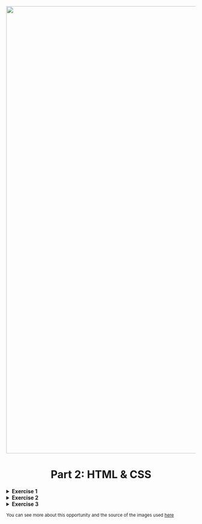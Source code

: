 <div align="center">
  <img width="1188" alt="TrimbleXperience banner" src="https://github.com/DenisaXXIV/TrimbleXperience/blob/master/util/Banner.png"/>
  <h1>Part 2: HTML & CSS</h1>
</div>

<details>
  <summary><b>Exercise 1 </b></summary>
  <img width="1188" alt="ex1" src="https://github.com/DenisaXXIV/TrimbleXperience/blob/master/Angular/Homework%201/util/Ex1.png"/>
</details>

<details>
  <summary><b>Exercise 2 </b></summary>
 
  ```SCSS
/* Style the HTML elements according to the following instructions. 
DO NOT ALTER THE EXISTING HTML TO DO THIS.  WRITE ONLY CSS!
h2{
color:purple
}
/* Give the <body> element a background of #bdc3c7*/

body{
  background-color: #bdc3c7;
}

/* Make the <h1> element #9b59b6*/

h1{
  color: #9b59b6;
}

/* Make all <h2> elements orange */

h2{
  color: orange;
}

/* Make all <li> elements blue(pick your own hexadecimal blue)*/


li{
  color: #89c5ff;
}

/*Change the background on every paragraph to be yellow*/

p{
  background-color: yellow;
}

/*Make all inputs have a 3px red border*/

input{
  border-color: red;
  border-witdh: 3px;
}

/* Give everything with the class 'hello' a white background*/

.hello{
  background-color: white;
}


/* Give the element with id 'special' a 2px solid blue border(pick your own rgb blue)*/

#special{
  border-style: solid ;
  border-color: rgb(112,184,255);
  border-width: 2px;
}


/*Make all the <p>'s that are nested inside of divs 25px font(font-size: 25px)*/

div{
  p{
    font-size: 25px;
  }
}


/*Make only inputs with type 'text' have a gray background*/

input[type=text]{
  background-color: #999999;
}


/* Give both <p>'s inside the 3rd <div> a pink background*/

div+div+div{
  p{
    background: pink;
  }
}


/* Give the 2nd <p> inside the 3rd <div> a 5px white border*/

div+div+div {
  >p {
    &:nth-of-type(2) {
      border-color: #fff;
      border-width: 5px;
      color: green;
    }
  }
}

/* Make the <em> in the 3rd <div> element white and 20px font(font-size:20px)*/

div+div+div{
  >p{
    >em{
      font-size:20px;
      color: white;
    }
  }
}


/*BONUS CHALLENGES*/
/*You may need to research some other selectors and properties*/

/*Make all "checked" checkboxes have a left margin of 50px(margin-left: 50px)*/

:checked{
  margin-left: 50px;
}

/* Make the <label> elements all UPPERCASE without changing the HTML(definitely look this one up*/

label{
  text-transform: uppercase;
}

/*Make the first letter of the element with id 'special' green and 100px font size(font-size: 100)*/

#special::first-letter {
  font-style: 100px green;
}

/*Make the <h1> element's color change to blue when hovered over */

h1:hover{
  color: blue;
}

/*Make the <a> element's that have been visited gray */

a:visited{
  color: #999;
}
  ```
  
</details>
  
<details>
  <summary><b>Exercise 3 </b></summary>
  <img width="1188" alt="ex3" src="https://github.com/DenisaXXIV/TrimbleXperience/blob/master/Angular/Homework%201/util/ex3.png"/>
</details>

<sup>You can see more about this opportunity and the source of the images used [here](https://trimblexperience.trimble.com/)</sup>
